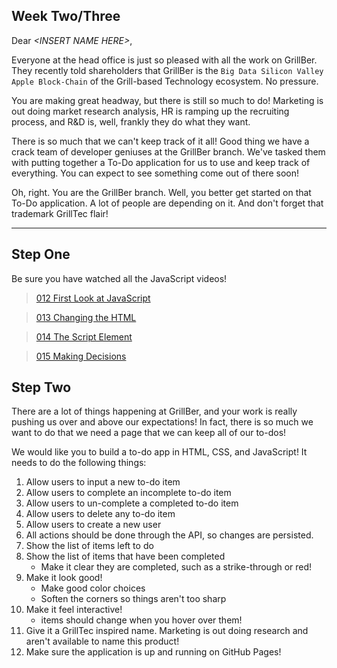 ## Week Two/Three

Dear *\<INSERT NAME HERE>*,

Everyone at the head office is just so pleased with all the work on GrillBer. They recently told shareholders that GrillBer is the `Big Data Silicon Valley Apple Block-Chain` of the Grill-based Technology ecosystem. No pressure.

You are making great headway, but there is still so much to do! Marketing is out doing market research analysis, HR is ramping up the recruiting process, and R&D is, well, frankly they do what they want.

There is so much that we can't keep track of it all! Good thing we have a crack team of developer geniuses at the GrillBer branch. We've tasked them with putting together a To-Do application for us to use and keep track of everything. You can expect to see something come out of there soon!

Oh, right. You are the GrillBer branch. Well, you better get started on that To-Do application. A lot of people are depending on it. And don't forget that trademark GrillTec flair!

---

## Step One

Be sure you have watched all the JavaScript videos!

> [012 First Look at JavaScript](https://youtu.be/D2JFKmSmlFs)

> [013 Changing the HTML](https://youtu.be/MmqItfpWndw)

> [014 The Script Element](https://youtu.be/bnumb0lOeuY)

> [015 Making Decisions](https://youtu.be/laE_N1EjMpk)

## Step Two

There are a lot of things happening at GrillBer, and your work is really pushing us over and above our expectations! In fact, there is so much we want to do that we need a page that we can keep all of our to-dos!

We would like you to build a to-do app in HTML, CSS, and JavaScript! It needs to do the following things:

1. Allow users to input a new to-do item
1. Allow users to complete an incomplete to-do item
1. Allow users to un-complete a completed to-do item
1. Allow users to delete any to-do item
1. Allow users to create a new user 
1. All actions should be done through the API, so changes are persisted.
1. Show the list of items left to do
1. Show the list of items that have been completed
    - Make it clear they are completed, such as a strike-through or red!
1. Make it look good!
    - Make good color choices
    - Soften the corners so things aren't too sharp
1. Make it feel interactive! 
    - items should change when you hover over them!
1. Give it a GrillTec inspired name. Marketing is out doing research and aren't available to name this product!
1. Make sure the application is up and running on GitHub Pages!
